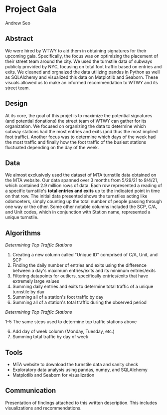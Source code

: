 # Project Gala
Andrew Seo

## Abstract
We were hired by WTWY to aid them in obtaining signatures for their upcoming gala. Specifically, the focus was on optimizing the placement of their street team around the city. We used the turnstile data of subways publicly provided by NYC, focusing on total foot traffic based on entries and exits. We cleaned and orgnaized the data utilizing pandas in Python as well as SQLAlchemy and visualized this data on Matplotlib and Seaborn. These visuals allowed us to make an informed recommendation to WTWY and its street team.        

## Design
At its core, the goal of this projet is to maximize the potential signatures (and potential donations) the street team of WTWY can gather for its organization. We focused on organizing the data to determine which subway stations had the most entries and exits (and thus the most implied foot traffic). Another focus was to determine which days of the week had the most traffic and finally how the foot traffic of the busiest stations fluctuated depending on the day of the week.   

## Data
We almost exclusively used the dataset of MTA turnstile data obtained on the MTA website. Our data spanned over 3 months from 5/29/21 to 9/4/21, which contained 2.9 million rows of data. Each row represented a reading of a specific turnstile's **total entries and exits** up to the indicated point in time on that row. The initial data presented shows the turnstiles acting like odomoeters, simply counting up the total number of people passing through one way or the other. Some other notable columns included the SCP, C/A, and Unit codes, which in conjunction with Station name, represented a unique turnstile. 

## Algorithms
_Determining Top Traffic Stations_
1. Creating a new column called "Unique ID" comprised of C/A, Unit, and SCP
2. Finding the daily number of entries and exits using the difference between a day's maximum entries/exits and its minimum entries/exits
3. Filtering datapoints for outliers, specifically entries/exits that have extremely large values
4. Summing daily entries and exits to determine total traffic of a unique turnstile by day
5. Summing all of a station's foot traffic by day
6. Summing all of a station's total traffic during the observed period 

_Determining Top Traffic Stations_

1-5 The same steps used to determine top traffic stations above

6. Add day of week column (Monday, Tuesday, etc.)
7. Summing total traffic by day of week  

## Tools
- MTA website to download the turnstile data and sanity check
- Exploratory data analysis using pandas, numpy, and SQLAlchemy
- Matplotlib and Seaborn for visualization

## Communication

Presentation of findings attached to this written description. This includes visualizations and recommendations. 
